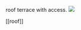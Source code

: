 roof terrace with access.
![](https://roofaccesshatches.co.uk/uploads/original/sancmscopy4476_ausstieg-dachterrasse-flachdach.jpg)

[[roof]]